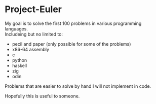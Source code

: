 # Project-Euler

My goal is to solve the first 100 problems in various programming languages.  
Includeing but no limited to:  

- pecil and paper (only possible for some of the problems)
- x86-64 assembly
- c
- python
- haskell
- zig
- odin

Problems that are easier to solve by hand I will not implement in code.

Hopefully this is useful to someone.  

